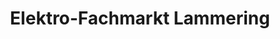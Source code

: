 ---
title: "Elektro-Fachmarkt Lammering"
url: /borken/elektro-fachmarkt-lammering/
shop: Elektronik
---